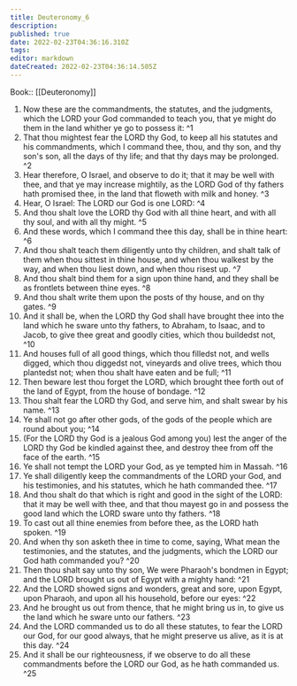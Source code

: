 ```yaml
---
title: Deuteronomy_6
description: 
published: true
date: 2022-02-23T04:36:16.310Z
tags: 
editor: markdown
dateCreated: 2022-02-23T04:36:14.505Z
---
```


 Book:: [[Deuteronomy]]
 1. Now these are the commandments, the statutes, and the judgments, which the LORD your God commanded to teach you, that ye might do them in the land whither ye go to possess it: ^1
 2. That thou mightest fear the LORD thy God, to keep all his statutes and his commandments, which I command thee, thou, and thy son, and thy son's son, all the days of thy life; and that thy days may be prolonged. ^2
 3. Hear therefore, O Israel, and observe to do it; that it may be well with thee, and that ye may increase mightily, as the LORD God of thy fathers hath promised thee, in the land that floweth with milk and honey. ^3
 4. Hear, O Israel: The LORD our God is one LORD: ^4
 5. And thou shalt love the LORD thy God with all thine heart, and with all thy soul, and with all thy might. ^5
 6. And these words, which I command thee this day, shall be in thine heart: ^6
 7. And thou shalt teach them diligently unto thy children, and shalt talk of them when thou sittest in thine house, and when thou walkest by the way, and when thou liest down, and when thou risest up. ^7
 8. And thou shalt bind them for a sign upon thine hand, and they shall be as frontlets between thine eyes. ^8
 9. And thou shalt write them upon the posts of thy house, and on thy gates. ^9
 10. And it shall be, when the LORD thy God shall have brought thee into the land which he sware unto thy fathers, to Abraham, to Isaac, and to Jacob, to give thee great and goodly cities, which thou buildedst not, ^10
 11. And houses full of all good things, which thou filledst not, and wells digged, which thou diggedst not, vineyards and olive trees, which thou plantedst not; when thou shalt have eaten and be full; ^11
 12. Then beware lest thou forget the LORD, which brought thee forth out of the land of Egypt, from the house of bondage. ^12
 13. Thou shalt fear the LORD thy God, and serve him, and shalt swear by his name. ^13
 14. Ye shall not go after other gods, of the gods of the people which are round about you; ^14
 15. (For the LORD thy God is a jealous God among you) lest the anger of the LORD thy God be kindled against thee, and destroy thee from off the face of the earth. ^15
 16. Ye shall not tempt the LORD your God, as ye tempted him in Massah. ^16
 17. Ye shall diligently keep the commandments of the LORD your God, and his testimonies, and his statutes, which he hath commanded thee. ^17
 18. And thou shalt do that which is right and good in the sight of the LORD: that it may be well with thee, and that thou mayest go in and possess the good land which the LORD sware unto thy fathers. ^18
 19. To cast out all thine enemies from before thee, as the LORD hath spoken. ^19
 20. And when thy son asketh thee in time to come, saying, What mean the testimonies, and the statutes, and the judgments, which the LORD our God hath commanded you? ^20
 21. Then thou shalt say unto thy son, We were Pharaoh's bondmen in Egypt; and the LORD brought us out of Egypt with a mighty hand: ^21
 22. And the LORD showed signs and wonders, great and sore, upon Egypt, upon Pharaoh, and upon all his household, before our eyes: ^22
 23. And he brought us out from thence, that he might bring us in, to give us the land which he sware unto our fathers. ^23
 24. And the LORD commanded us to do all these statutes, to fear the LORD our God, for our good always, that he might preserve us alive, as it is at this day. ^24
 25. And it shall be our righteousness, if we observe to do all these commandments before the LORD our God, as he hath commanded us. ^25
